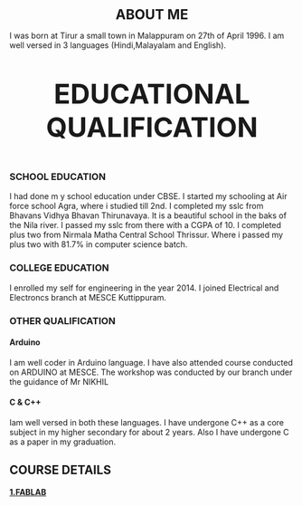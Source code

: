 <p align= "center">
<font size="+2"> 
<b> ABOUT ME </b>
</p>
</font>
 I was born at Tirur a small town in Malappuram on 27th of April 1996. I am well versed in 3 languages (Hindi,Malayalam and English).
<font size="+5">
<p align= "center">
<b> EDUCATIONAL QUALIFICATION </b> 
</p></font>
  
 
 
### SCHOOL EDUCATION 

I had done m y school education under CBSE.
 I started my schooling at Air force school Agra, where i studied till 2nd. I completed my sslc from Bhavans Vidhya Bhavan Thirunavaya. It is a beautiful school in the baks of the Nila river. I passed my sslc from  there with a CGPA of 10. I completed plus two from Nirmala Matha Central School Thrissur. Where i passed my plus two with 81.7% in computer science batch. 
 
### COLLEGE EDUCATION

I enrolled my self for engineering in the year 2014. I joined Electrical and Electroncs branch at MESCE Kuttippuram.

### OTHER QUALIFICATION

#### Arduino

I am well coder in Arduino language. I have also attended course conducted on ARDUINO at MESCE. The workshop was conducted by our branch under the guidance of Mr NIKHIL 

#### C & C++ 

Iam well versed in both these languages. I have undergone C++ as a core subject in my higher secondary for about 2 years. Also I have undergone C as a paper in my graduation.

## COURSE DETAILS

[<b>1.FABLAB </b>](https://arjunhari2704.github.io/FABLAB/) 
 


